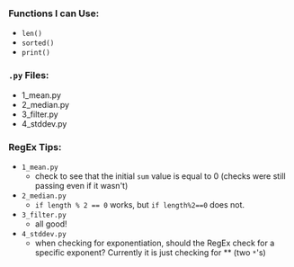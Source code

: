 ### Functions I can Use:
- `len()`
- `sorted()`
- `print()`

### `.py` Files:
- 1_mean.py
- 2_median.py
- 3_filter.py
- 4_stddev.py


### RegEx Tips:
- `1_mean.py`
  - check to see that the initial `sum` value is equal to 0 (checks were still passing even if it wasn't)
- `2_median.py`
  - `if length % 2 == 0` works, but `if length%2==0` does not.
- `3_filter.py`
  - all good!
- `4_stddev.py`
  - when checking for exponentiation, should the RegEx check for a specific exponent? Currently it is just checking for \*\* (two `*`'s)
